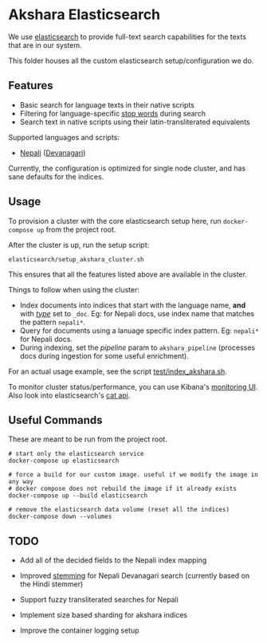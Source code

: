 # Akshara Elasticsearch

We use [elasticsearch](https://en.wikipedia.org/wiki/Elasticsearch) to provide full-text search capabilities for the texts that are in our system.

This folder houses all the custom elasticsearch setup/configuration we do.


## Features

* Basic search for language texts in their native scripts
* Filtering for language-specific [stop words](https://en.wikipedia.org/wiki/Stop_words) during search
* Search text in native scripts using their latin-transliterated equivalents

Supported languages and scripts:

* [Nepali](https://en.wikipedia.org/wiki/Nepali_language) ([Devanagari](https://en.wikipedia.org/wiki/Devanagari))

Currently, the configuration is optimized for single node cluster, and has sane defaults for the indices.


## Usage

To provision a cluster with the core elasticsearch setup here, run `docker-compose up` from the project root.

After the cluster is up, run the setup script:

```
elasticsearch/setup_akshara_cluster.sh
```

This ensures that all the features listed above are available in the cluster.

Things to follow when using the cluster:

* Index documents into indices that start with the language name, **and** with [*type*](https://www.elastic.co/guide/en/elasticsearch/reference/current/removal-of-types.html) set to `_doc`. Eg: for Nepali docs, use index name that matches the pattern `nepali*`.
* Query for documents using a lanuage specific index pattern. Eg: `nepali*` for Nepali docs.
* During indexing, set the *pipeline* param to `akshara_pipeline` (processes docs during ingestion for some useful enrichment).

For an actual usage example, see the script [test/index_akshara.sh](test/index_akshara.sh).

To monitor cluster status/performance, you can use Kibana's [monitoring UI](http://localhost:5601/app/monitoring). Also look into elasticsearch's [cat api](https://www.elastic.co/guide/en/elasticsearch/reference/current/cat.html).


## Useful Commands

These are meant to be run from the project root.

```
# start only the elasticsearch service
docker-compose up elasticsearch

# force a build for our custom image. useful if we modify the image in any way
# docker compose does not rebuild the image if it already exists
docker-compose up --build elasticsearch

# remove the elasticsearch data volume (reset all the indices)
docker-compose down --volumes
```


## TODO

* Add all of the decided fields to the Nepali index mapping
* Improved [stemming](https://en.wikipedia.org/wiki/Stemming) for Nepali Devanagari search (currently based on the Hindi stemmer)
* Support fuzzy transliterated searches for Nepali

* Implement size based sharding for akshara indices
* Improve the container logging setup
